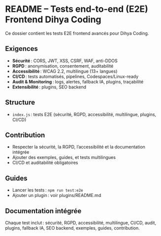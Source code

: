 # README – Tests end-to-end (E2E) Frontend Dihya Coding

Ce dossier contient les tests E2E frontend avancés pour Dihya Coding.

## Exigences
- **Sécurité** : CORS, JWT, XSS, CSRF, WAF, anti-DDOS
- **RGPD** : anonymisation, consentement, auditabilité
- **Accessibilité** : WCAG 2.2, multilingue (13+ langues)
- **CI/CD** : tests automatisés, pipelines, Codespaces/Linux-ready
- **Audit & Monitoring** : logs, alertes, fallback IA, plugins, traçabilité
- **Extensibilité** : plugins, SEO backend

## Structure
- `index.js` : tests E2E (sécurité, RGPD, accessibilité, multilingue, plugins, CI/CD)

## Contribution
- Respecter la sécurité, la RGPD, l’accessibilité et la documentation intégrée
- Ajouter des exemples, guides, et tests multilingues
- CI/CD et auditabilité obligatoires

## Guides
- Lancer les tests : `npm run test:e2e`
- Ajouter un plugin : voir plugins/README.md

## Documentation intégrée
Chaque test inclut : sécurité, RGPD, accessibilité, multilingue, CI/CD, audit, plugins, fallback IA, SEO backend, exemples, guides, contribution.
